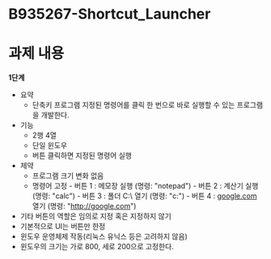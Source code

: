 # B935267-Shortcut_Launcher


# 과제 내용

**1단계**

* 요약
    * 단축키 프로그램
        지정된 명령어를 클릭 한 번으로 바로 실행할 수 있는 프로그램을 개발한다.
* 기능
     * 2행 4열
     * 단일 윈도우
     * 버튼 클릭하면 지정된 명령어 실행
* 제약
     * 프로그램 크기 변화 없음
     * 명령어 고정
      - 버튼 1 : 메모장 실행 (명령: "notepad")
      - 버튼 2 : 계산기 실행 (명령: "calc")
      - 버튼 3 : 폴더 C:\ 열기 (명령: "c:\")
      - 버튼 4 : [google.com](http://google.com) 열기 (명령: "http://google.com")
 * 기타 버튼의 역할은 임의로 지정 혹은 지정하지 않기
 * 기본적으로 UI는 버튼만 한정
 * 윈도우 운영체제 작동(리눅스 유닉스 등은 고려하지 않음)
 * 윈도우의 크기는 가로 800, 세로 200으로 고정한다.
